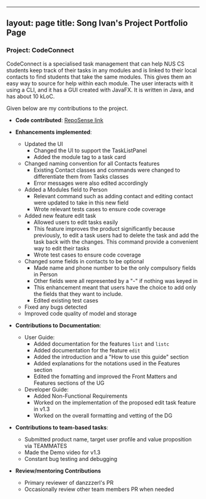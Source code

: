 
---
layout: page
title: Song Ivan's Project Portfolio Page
---

### Project: CodeConnect

CodeConnect is a specialised task management that can help NUS CS students keep track of their tasks in any modules and is linked to their local contacts to find students that take the same modules. This gives them an easy way to source for help within each module.  The user interacts with it using a CLI, and it has a GUI created with JavaFX. It is written in Java, and has about 10 kLoC.

Given below are my contributions to the project.

* **Code contributed**: [RepoSense link](https://nus-cs2103-ay2223s1.github.io/tp-dashboard/?search=songivan00&breakdown=true&sort=groupTitle&sortWithin=title&since=2022-09-16&timeframe=commit&mergegroup=&groupSelect=groupByRepos&checkedFileTypes=docs~functional-code~test-code~other)

* **Enhancements implemented**:
  * Updated the UI 
    * Changed the UI to support the TaskListPanel
    * Added the module tag to a task card
  * Changed naming convention for all Contacts features
    * Existing Contact classes and commands were changed to differentiate them from Tasks classes 
    * Error messages were also edited accordingly
  * Added a Modules field to Person
    * Relevant command such as adding contact and editing contact were updated to take in this new field
    * Wrote relevant tests cases to ensure code coverage
  * Added new feature edit task
    * Allowed users to edit tasks easily
    * This feature improves the product significantly because previously, to edit a task users had to delete the task and add the task back with the changes.
    This command provide a convenient way to edit their tasks
    * Wrote test cases to ensure code coverage 
  * Changed some fields in contacts to be optional
    * Made name and phone number to be the only compulsory fields in Person
    * Other fields were all represented by a "-" if nothing was keyed in 
    * This enhancement meant that users have the choice to add only the fields that they want to include.
    * Edited existing test cases 
  * Fixed any bugs detected
  * Improved code quality of model and storage

* **Contributions to Documentation**:
  * User Guide:
    * Added documentation for the features `list` and `listc`
    * Added documentation for the feature `edit`
    * Added the introduction and a "How to use this guide" section
    * Added explanations for the notations used in the Features section
    * Edited the fomatting and improved the Front Matters and Features sections of the UG
  * Developer Guide:
    * Added Non-Functional Requirements
    * Worked on the implementation of the proposed edit task feature in v1.3
    * Worked on the overall formatting and vetting of the DG
    
* **Contributions to team-based tasks**:
  * Submitted product name, target user profile and value proposition via TEAMMATES
  * Made the Demo video for v1.3
  * Constant bug testing and debugging

* **Review/mentoring Contributions**
  * Primary reviewer of danzzzerl's PR 
  * Occasionally review other team members PR when needed
